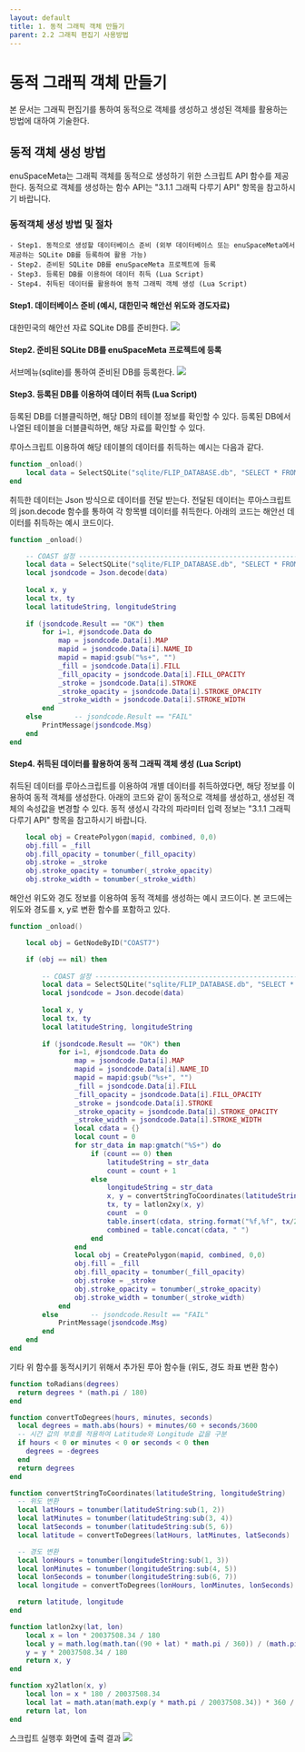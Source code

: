 ```yaml
---
layout: default
title: 1. 동적 그래픽 객체 만들기
parent: 2.2 그래픽 편집기 사용방법
---
```


# 동적 그래픽 객체 만들기

본 문서는 그래픽 편집기를 통하여 동적으로 객체를 생성하고 생성된 객체를 활용하는 방법에 대하여 기술한다.

## 동적 객체 생성 방법

enuSpaceMeta는 그래픽 객체를 동적으로 생성하기 위한 스크립트 API 함수를 제공한다.
동적으로 객체를 생성하는 함수 API는 "3.1.1 그래픽 다루기 API" 항목을 참고하시기 바랍니다.

### 동적객체 생성 방법 및 절차

	- Step1. 동적으로 생성할 데이터베이스 준비 (외부 데이터베이스 또는 enuSpaceMeta에서 제공하는 SQLite DB를 등록하여 활용 가능)
	- Step2. 준비된 SQLite DB를 enuSpaceMeta 프로젝트에 등록
	- Step3. 등록된 DB를 이용하여 데이터 취득 (Lua Script)
	- Step4. 취득된 데이터를 활용하여 동적 그래픽 객체 생성 (Lua Script)


#### Step1. 데이터베이스 준비 (예시, 대한민국 해안선 위도와 경도자료)

대한민국의 해안선 자료 SQLite DB를 준비한다.
![](./assets/sqlite_db.png)


#### Step2. 준비된 SQLite DB를 enuSpaceMeta 프로젝트에 등록
서브메뉴(sqlite)를 통하여 준비된 DB를 등록한다.
![](./assets/sqlite_upload.png)

#### Step3. 등록된 DB를 이용하여 데이터 취득 (Lua Script)
등록된 DB를 더블클릭하면, 해당 DB의 테이블 정보를 확인할 수 있다.
등록된 DB에서 나열된 테이블을 더블클릭하면, 해당 자료를 확인할 수 있다.

루아스크립트 이용하여 해당 테이블의 데이터를 취득하는 예시는 다음과 같다.

```lua
function _onload()
    local data = SelectSQLite("sqlite/FLIP_DATABASE.db", "SELECT * FROM COAST")
end
```

취득한 데이터는 Json 방식으로 데이터를 전달 받는다.
전달된 데이터는 루아스크립트의 json.decode 함수를 통하여 각 항목별 데이터를 취득한다.
아래의 코드는 해안선 데이터를 취득하는 예시 코드이다.
```lua
function _onload()

	-- COAST 설정 --------------------------------------------------------------
	local data = SelectSQLite("sqlite/FLIP_DATABASE.db", "SELECT * FROM COAST")
	local jsondcode = Json.decode(data)
	
	local x, y
	local tx, ty
	local latitudeString, longitudeString
	
	if (jsondcode.Result == "OK") then
		for i=1, #jsondcode.Data do
			map = jsondcode.Data[i].MAP
			mapid = jsondcode.Data[i].NAME_ID
			mapid = mapid:gsub("%s+", "")
			_fill = jsondcode.Data[i].FILL
			_fill_opacity = jsondcode.Data[i].FILL_OPACITY
			_stroke = jsondcode.Data[i].STROKE
			_stroke_opacity = jsondcode.Data[i].STROKE_OPACITY
			_stroke_width = jsondcode.Data[i].STROKE_WIDTH
		end
	else		-- jsondcode.Result == "FAIL"
		PrintMessage(jsondcode.Msg)
	end
end
```

#### Step4. 취득된 데이터를 활용하여 동적 그래픽 객체 생성 (Lua Script)

취득된 데이터를 루아스크립트를 이용하여 개별 데이터를 취득하였다면, 해당 정보를 이용하여 동적 객체를 생성한다.
아래의 코드와 같이 동적으로 객체를 생성하고, 생성된 객체의 속성값을 변경할 수 있다. 
동적 생성시 각각의 파라미터 입력 정보는 "3.1.1 그래픽 다루기 API" 항목을 참고하시기 바랍니다.

```lua
	local obj = CreatePolygon(mapid, combined, 0,0)
	obj.fill = _fill
	obj.fill_opacity = tonumber(_fill_opacity)
	obj.stroke = _stroke
	obj.stroke_opacity = tonumber(_stroke_opacity)
	obj.stroke_width = tonumber(_stroke_width)
```

해안선 위도와 경도 정보를 이용하여 동적 객체를 생성하는 예시 코드이다. 본 코드에는 위도와 경도를 x, y로 변환 함수를 포함하고 있다. 
```lua
function _onload()

    local obj = GetNodeByID("COAST7")

    if (obj == nil) then
	
		-- COAST 설정 --------------------------------------------------------------
		local data = SelectSQLite("sqlite/FLIP_DATABASE.db", "SELECT * FROM COAST")
		local jsondcode = Json.decode(data)
		
		local x, y
		local tx, ty
		local latitudeString, longitudeString
		
		if (jsondcode.Result == "OK") then
			for i=1, #jsondcode.Data do
				map = jsondcode.Data[i].MAP
				mapid = jsondcode.Data[i].NAME_ID
				mapid = mapid:gsub("%s+", "")
				_fill = jsondcode.Data[i].FILL
				_fill_opacity = jsondcode.Data[i].FILL_OPACITY
				_stroke = jsondcode.Data[i].STROKE
				_stroke_opacity = jsondcode.Data[i].STROKE_OPACITY
				_stroke_width = jsondcode.Data[i].STROKE_WIDTH
				local cdata = {}
				local count = 0
				for str_data in map:gmatch("%S+") do
					if (count == 0) then
						latitudeString = str_data
						count = count + 1
					else 
						longitudeString = str_data
						x, y = convertStringToCoordinates(latitudeString, longitudeString)
						tx, ty = latlon2xy(x, y)
						count  = 0
						table.insert(cdata, string.format("%f,%f", tx/2000-6800, -ty/2000+ 2800))
						combined = table.concat(cdata, " ") 
					end
				end
				local obj = CreatePolygon(mapid, combined, 0,0)
				obj.fill = _fill
				obj.fill_opacity = tonumber(_fill_opacity)
				obj.stroke = _stroke
				obj.stroke_opacity = tonumber(_stroke_opacity)
				obj.stroke_width = tonumber(_stroke_width)
			end
		else		-- jsondcode.Result == "FAIL"
			PrintMessage(jsondcode.Msg)
		end
	end
end
```

기타 위 함수를 동적시키기 위해서 추가된 루아 함수들 (위도, 경도 좌표 변환 함수)
```lua
function toRadians(degrees)
  return degrees * (math.pi / 180)
end

function convertToDegrees(hours, minutes, seconds)
  local degrees = math.abs(hours) + minutes/60 + seconds/3600
  -- 시간 값의 부호를 적용하여 Latitude와 Longitude 값을 구분
  if hours < 0 or minutes < 0 or seconds < 0 then
    degrees = -degrees
  end
  return degrees
end

function convertStringToCoordinates(latitudeString, longitudeString)
  -- 위도 변환
  local latHours = tonumber(latitudeString:sub(1, 2))
  local latMinutes = tonumber(latitudeString:sub(3, 4))
  local latSeconds = tonumber(latitudeString:sub(5, 6))
  local latitude = convertToDegrees(latHours, latMinutes, latSeconds)

  -- 경도 변환
  local lonHours = tonumber(longitudeString:sub(1, 3))
  local lonMinutes = tonumber(longitudeString:sub(4, 5))
  local lonSeconds = tonumber(longitudeString:sub(6, 7))
  local longitude = convertToDegrees(lonHours, lonMinutes, lonSeconds)

  return latitude, longitude
end

function latlon2xy(lat, lon)
    local x = lon * 20037508.34 / 180
    local y = math.log(math.tan((90 + lat) * math.pi / 360)) / (math.pi / 180)
    y = y * 20037508.34 / 180
    return x, y
end

function xy2latlon(x, y)
    local lon = x * 180 / 20037508.34
    local lat = math.atan(math.exp(y * math.pi / 20037508.34)) * 360 / math.pi - 90
    return lat, lon
end

```

스크립트 실행후 화면에 출력 결과
![](./assets/korea_map.png)

